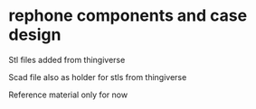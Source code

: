# rephone components and case design

Stl files added from thingiverse

Scad file also as holder for stls from thingiverse

Reference material only for now

